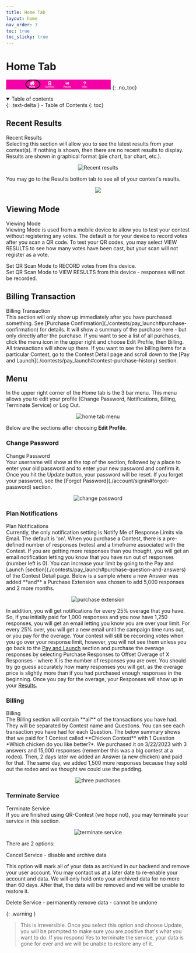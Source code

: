 ```yaml
---
title: Home Tab
layout: home
nav_order: 3
toc: true
toc_sticky: true
---
```


# Home Tab

![Home](../assets/images/tabbar_home.png)
{: .no_toc}

<details open markdown="block">
  <summary>
    Table of contents
  </summary>
  {: .text-delta }
- Table of Contents
{: toc}
</details>

## Recent Results
<div class="accordion-bar">Recent Results</div>
  Selecting this section will allow you to see the latest results from your contest(s).  If nothing is shown, then there are no recent
  results to display.  Results are shown in graphical format (pie chart, bar chart, etc.).  

  <p align="center" class="screen-shot">
  <img class="image-border" alt="Recent results" src="../../assets/images/recent_results.png">
  </p>

  You may go to the Results bottom tab to see all of your contest's results.

<p align="center" class="screen-shot">
  <img width="72" src="../../assets/images/tab_results.png">
</p>

## Viewing Mode
<div class="accordion-bar">Viewing Mode</div>
Viewing Mode is used from a mobile device to allow you to test your contest without registering any votes.  
The default is for your device to record votes after you scan a QR code.  To test your QR codes, you may select
VIEW RESULTS to see how many votes have been cast, but your scan will not register as a vote.

  <span class="inline-icon"><i class="fa-regular fa-circle"></i></span>Set QR Scan Mode to RECORD votes from this device.<br/>
  <span class="inline-icon"><i class="fa-regular fa-circle-dot"></i></span>Set QR Scan Mode to VIEW RESULTS from this device - responses will not be recorded.

## Billing Transaction
<div class="accordion-bar">Billing Transaction</div>
This section will only show up immediately after you have purchased something. See [Purchase Confirmation](./contests/pay_launch#purchase-confirmation) for details.  It will show a summary of the purchase here - but only directly after the purchase.  If you want to see a list of all purchases, click the menu icon <span class="inline-icon"><i class="fa-solid fa-bars"></i></span> in the upper right and choose Edit Profile, then Billing.  All transactions will show up there.  If you want to see the billing items for a particular Contest, go to the Contest Detail page and scroll down to the [Pay and Launch](./contests/pay_launch#contest-purchase-history) section.

## Menu <span class="inline-icon"><i class="fa-solid fa-bars"></i></span>
In the upper right corner of the Home tab is the 3 bar menu.  This menu allows you to edit your profile (Change Password, Notifications, Billing, Terminate Service) or Log Out.

  <p align="center" class="screen-shot">
  <img class="image-border" alt="home tab menu" src="../../assets/images/home_menu.png">
  </p>

Below are the sections after choosing **Edit Profile**.

### Change Password
<div class="accordion-bar">Change Password</div>
Your username will show at the top of the section, followed by a place to enter your old password and to enter your new password and confirm it.  Once you hit the <span class="inline-button">Update</span> button, your password will be reset.  If you forget your password, see the [Forgot Password](./account/signin#forgot-password) section.

  <p align="center" class="screen-shot">
  <img class="image-border" alt="change password" src="../../assets/images/change_password.png">
  </p>


### Plan Notifications
<div class="accordion-bar">Plan Notifications</div>
Currently, the only notification setting is <span class="form-label">Notify Me of Response Limits via Email</span>.  The default is 'on'.  When you purchase a Contest, there is a pre-defined number of responses (votes) and a timeframe associated with the Contest.  If you are getting more responses than you thought, you will get an email notification letting you know that you have run out of responses (number left is 0).  You can increase your limit by going to the <span class="inline-accordion">Pay and Launch</span> [section](./contests/pay_launch#purchase-question-and-answers) of the Contest Detail page.  Below is a sample where a new Answer was added **and** a Purchase Extension was chosen to add 5,000 responses and 2 more months.  

  <p align="center" class="screen-shot">
  <img class="image-border" alt="purchase extension" src="../../assets/images/purch_extension.png">
  </p>

In addition, you will get notifications for every 25% overage that you have.  So, if you initially paid for 1,000 responses and you now have 1,250 responses, you will get an email letting you know you are over your limit.  For every 25% over, you will get a new email until the campaign time runs out, or you pay for the overage.  Your contest will still be recording votes when you go over your response limit, however, you will not see them unless you go back to the [Pay and Launch](./contests/pay_launch#purchase-question-and-answers) section and purchase the overage responses by selecting <span class="form-label">Purchase Responses to Offset Overage of X Responses</span> - where X is the number of responses you are over.  You should try go guess accurately how many responses you will get, as the overage price is slightly more than if you had purchased enough responses in the beginning. Once you pay for the overage, your Responses will show up in your [Results](results).


### Billing
<div class="accordion-bar">Billing</div>
The Billing section will contain **all** of the transactions you have had.  They will be separated by Contest name and Questions.  You can see each transaction you have had for each Question.  The below summary shows that we paid for 1 Contest called **Chicken Contest** with 1 Question *Which chicken do you like better?*.  We purchased it on 3/22/2023 with 3 answers and 15,000 responses (remember this was a big contest at a rodeo).  Then, 2 days later we added an Answer (a new chicken) and paid for that.  The same day, we added 1,500 more responses because they sold out the rodeo and we thought we could use the padding.

  <p align="center" class="screen-shot">
  <img class="image-border" alt="three purchases" src="../../assets/images/chicken_bill_rodeo.png">
  </p>


### Terminate Service
<div class="accordion-bar">Terminate Service</div>
If you are finished using QR-Contest (we hope not), you may terminate your service in this section. 

  <p align="center" class="screen-shot">
  <img class="image-border" alt="terminate service" src="../../assets/images/terminate_service.png">
  </p>

There are 2 options:

<span class="inline-icon"><i class="fa-regular fa-circle"></i></span> Cancel Service - disable and archive data

This option will mark all of your data as archived in our backend and remove your user account.  You may contact us at a later date to re-enable your account and data.  We will only hold onto your archived data for no more than 60 days.  After that, the data will be removed and we will be unable to restore it.

<span class="inline-icon"><i class="fa-regular fa-circle"></i></span> Delete Service - permanently remove data - cannot be undone

{: .warning }
> This is irreversible.  Once you select this option and choose <span class="inline-button">Update</span>, you will be prompted to make sure you are positive that's what you want to do.  If you respond Yes to terminate the service, your data is gone for ever and we will be unable to restore any of it.


